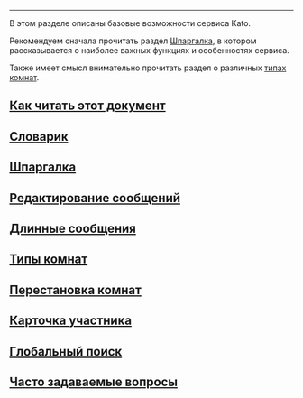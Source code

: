 ***

В этом разделе описаны базовые возможности сервиса Kato. 

Рекомендуем сначала прочитать раздел [Шпаргалка](/articles/ru/general/cheatsheet), в котором рассказывается о наиболее важных функциях и особенностях сервиса.

Также имеет смысл внимательно прочитать раздел о различных [типах комнат](/articles/ru/general/room-types).

## [Как читать этот документ](/articles/ru/general/notation)
## [Словарик](/articles/ru/general/dictionary)
## [Шпаргалка](/articles/ru/general/cheatsheet)
## [Редактирование сообщений](/articles/ru/general/editing-messages)
## [Длинные сообщения](/articles/ru/general/long-messages)
## [Типы комнат](/articles/ru/general/room-types)
## [Перестановка комнат](/articles/ru/general/room-drag-n-drop)
## [Карточка участника](/articles/ru/general/profile-cards)
## [Глобальный поиск](/articles/ru/general/global-search)
## [Часто задаваемые вопросы](/articles/ru/general/faq)
